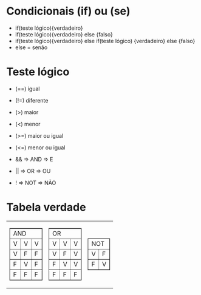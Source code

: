 # Condicionais (if) ou (se)
- if(teste lógico){verdadeiro}
- if(teste lógico){verdadeiro} else {falso}
- if(teste lógico){verdadeiro} else if(teste lógico) {verdadeiro} else {falso}
- else = senão

# Teste lógico
- (==) igual
- (!=) diferente
- (>) maior
- (<) menor
- (>=) maior ou igual
- (<=) menor ou igual

- && => AND => E
- || => OR => OU
- ! => NOT => NÃO

# Tabela verdade
<table border="0">
	<tr>
		<td>
			<table border="1">
				<tr><td colspan="3">AND</td></tr>
				<tr><td>V</td><td>V</td><td>V</td></tr>
				<tr><td>V</td><td>F</td><td>F</td></tr>
				<tr><td>F</td><td>V</td><td>F</td></tr>
				<tr><td>F</td><td>F</td><td>F</td></tr>
			</table>
		</td>
		<td>
			<table border="1">
				<tr><td colspan="3">OR</td></tr>
				<tr><td>V</td><td>V</td><td>V</td></tr>
				<tr><td>V</td><td>F</td><td>V</td></tr>
				<tr><td>F</td><td>V</td><td>V</td></tr>
				<tr><td>F</td><td>F</td><td>F</td></tr>
			</table>
		</td>
		<td>
			<table border="1">
				<tr><td colspan="2">NOT</td></tr>
				<tr><td>V</td><td>F</td></tr>
				<tr><td>F</td><td>V</td></tr>
			</table>
		</td>
	</tr>
</table>
